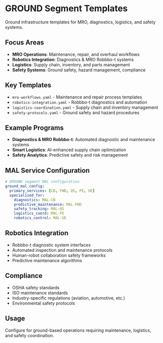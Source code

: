 # GROUND Segment Templates

Ground infrastructure templates for MRO, diagnostics, logistics, and safety systems.

## Focus Areas

- **MRO Operations**: Maintenance, repair, and overhaul workflows
- **Robotics Integration**: Diagnostics & MRO Robbbo-t systems
- **Logistics**: Supply chain, inventory, and parts management
- **Safety Systems**: Ground safety, hazard management, compliance

## Key Templates

- `mro-workflows.yaml` - Maintenance and repair process templates
- `robotics-integration.yaml` - Robbbo-t diagnostics and automation
- `logistics-coordination.yaml` - Supply chain and inventory management
- `safety-protocols.yaml` - Ground safety and hazard procedures

## Example Programs

- **Diagnostics & MRO Robbbo-t**: Automated diagnostic and maintenance systems
- **Smart Logistics**: AI-enhanced supply chain optimization
- **Safety Analytics**: Predictive safety and risk management

## MAL Service Configuration

```yaml
# GROUND segment MAL configuration
ground_mal_config:
  primary_services: [CB, FWD, QS, FE, UE]
  specialized_for:
    diagnostics: MAL-CB
    predictive_maintenance: MAL-FWD
    safety_tracking: MAL-QS
    logistics_coord: MAL-FE
    robotics_control: MAL-UE
```

## Robotics Integration

- Robbbo-t diagnostic system interfaces
- Automated inspection and maintenance protocols
- Human-robot collaboration safety frameworks
- Predictive maintenance algorithms

## Compliance

- OSHA safety standards
- ISO maintenance standards
- Industry-specific regulations (aviation, automotive, etc.)
- Environmental safety protocols

## Usage

Configure for ground-based operations requiring maintenance, logistics, and safety coordination.